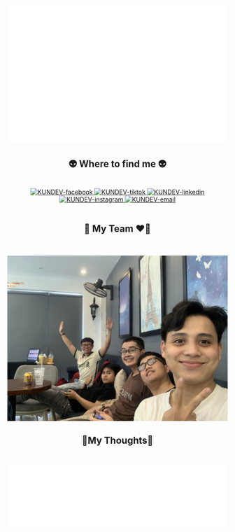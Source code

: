 
<a href="#" target="_blank">
  <img src="svg/kundev.svg" width="1200" alt="Kundev" />
</a>

<br>
<h2 align="center">👽 Where to find me 👽</h2>
<br>

<div align="center">
  <a href="https://www.facebook.com/TranCuong510" target="blank">
    <img src="https://img.icons8.com/bubbles/100/000000/facebook-new.png" alt="KUNDEV-facebook" />
  </a>
  <a href="https://www.tiktok.com/@cuong.cuong1?_t=8Vn0ZPGZPjl&_r=1" target="blank">
    <img src="https://img.icons8.com/bubbles/100/000000/tiktok.png" alt="KUNDEV-tiktok" />
  </a>
  <a href="https://www.linkedin.com/in/c%C6%B0%E1%BB%9Dng-tr%E1%BA%A7n-086785220/" target="blank">
    <img src="https://img.icons8.com/bubbles/100/000000/linkedin.png" alt="KUNDEV-linkedin" />
  </a>
  <a href="https://www.instagram.com/cuongdzyyy/" target="blank">
    <img src="https://img.icons8.com/bubbles/100/000000/instagram.png" alt="KUNDEV-instagram" />
  </a>
  <a href="mailto:" target="top">
    <img src="https://img.icons8.com/bubbles/100/000000/apple-mail.png" alt="KUNDEV-email" />
  </a>
</div>

<br>

<h2 align="center">📖 My Team ❤📖</h2>
<br>

<p>
  
</p>
<a href="#" target="_blank">
  <img src="images/z3732341193387_8b3cad49731f489741a2184a94ed42df.jpg" width="1200" alt="KunDEV" />

</a>

<br>
<h2 align="center">📑My Thoughts📑</h2>
<br>
<a href="#" target="_blank">
  <img src="svg/MyThoughts.svg" width="846" height="150" alt="KunDEV" />
</a>

